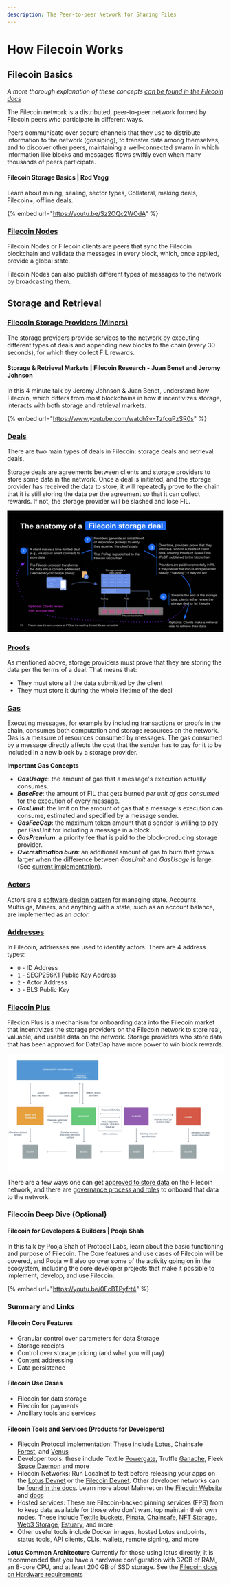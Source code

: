 ```yaml
---
description: The Peer-to-peer Network for Sharing Files
---
```


# How Filecoin Works

## Filecoin Basics <a href="#filecoin-basics" id="filecoin-basics"></a>

_A more thorough explanation of these concepts [can be found in the Filecoin docs](https://docs.filecoin.io/about-filecoin/how-filecoin-works/#the-network)_

The Filecoin network is a distributed, peer-to-peer network formed by Filecoin peers who participate in different ways.

Peers communicate over secure channels that they use to distribute information to the network (gossiping), to transfer data among themselves, and to discover other peers, maintaining a well-connected swarm in which information like blocks and messages flows swiftly even when many thousands of peers participate.

#### Filecoin Storage Basics | Rod Vagg

Learn about mining, sealing, sector types, Collateral, making deals, Filecoin+, offline deals.

{% embed url="https://youtu.be/Sz2OQc2WOdA" %}

### [Filecoin Nodes](https://docs.filecoin.io/about-filecoin/how-filecoin-works/#filecoin-nodes)

Filecoin Nodes or Filecoin clients are peers that sync the Filecoin blockchain and validate the messages in every block, which, once applied, provide a global state.

Filecoin Nodes can also publish different types of messages to the network by broadcasting them.

## Storage and Retrieval

### [Filecoin Storage Providers (Miners)](https://docs.filecoin.io/about-filecoin/how-filecoin-works/#filecoin-storage-providers)

The storage providers provide services to the network by executing different types of deals and appending new blocks to the chain (every 30 seconds), for which they collect FIL rewards.


#### Storage & Retrieval Markets | Filecoin Research - Juan Benet and Jeromy Johnson

In this 4 minute talk by Jeromy Johnson & Juan Benet, understand how Filecoin, which differs from most blockchains in how it incentivizes storage, interacts with both storage and retrieval markets.

{% embed url="https://www.youtube.com/watch?v=TzfcqPzSR0s" %}


### [Deals]((https://docs.filecoin.io/about-filecoin/how-filecoin-works/#deals))

There are two main types of deals in Filecoin: storage deals and retrieval deals.

Storage deals are agreements between clients and storage providers to store some data in the network. Once a deal is initiated, and the storage provider has received the data to store, it will repeatedly prove to the chain that it is still storing the data per the agreement so that it can collect rewards. If not, the storage provider will be slashed and lose FIL.

![Anatomy of a Filecoin Deal](<../../.gitbook/assets/filecoin-deal.png>)


### [Proofs](https://docs.filecoin.io/about-filecoin/how-filecoin-works/#proofs)

As mentioned above, storage providers must prove that they are storing the data per the terms of a deal. That means that:

- They must store all the data submitted by the client
- They must store it during the whole lifetime of the deal


### [Gas](https://docs.filecoin.io/about-filecoin/how-filecoin-works/#gas-fees)

Executing messages, for example by including transactions or proofs in the chain, consumes both computation and storage resources on the network. Gas is a measure of resources consumed by messages. The gas consumed by a message directly affects the cost that the sender has to pay for it to be included in a new block by a storage provider.

**Important Gas Concepts**

* **_GasUsage_**: the amount of gas that a message's execution actually consumes.
* **_BaseFee_**: the amount of FIL that gets burned _per unit of gas consumed_ for the execution of every message.
* **_GasLimit_**: the limit on the amount of gas that a message's execution can consume, estimated and specified by a message sender.
* **_GasFeeCap_**: the maximum token amount that a sender is willing to pay per GasUnit for including a message in a block.
* **_GasPremium_**: a priority fee that is paid to the block-producing storage provider.
* **_Overestimation burn_**: an additional amount of gas to burn that grows larger when the difference between _GasLimit_ and _GasUsage_ is large. (See [current implementation](https://github.com/filecoin-project/lotus/blob/v0.10.0/chain/vm/burn.go#L38)).

### [Actors](https://docs.filecoin.io/about-filecoin/how-filecoin-works/#actors)
Actors are a [software design pattern](https://en.wikipedia.org/wiki/Actor_model) for managing state. Accounts, Multisigs, Miners, and anything with a state, such as an account balance, are implemented as an _actor_.

### [Addresses](https://docs.filecoin.io/about-filecoin/how-filecoin-works/#addresses)
In Filecoin, addresses are used to identify actors. There are 4 address types:

* `0` - ID Address
* `1` - SECP256K1 Public Key Address
* `2` - Actor Address
* `3` - BLS Public Key

### [Filecoin Plus](https://plus.fil.org/)
Filecion Plus is a mechanism for onboarding data into the Filecoin market that incentivizes the storage providers on the Filecoin network to store real, valuable, and usable data on the network. Storage providers who store data that has been approved for DataCap have more power to win block rewards.

![Filcoin Plus Governance](<../../.gitbook/assets/fil-notary-governance.png>)

There are a few ways one can get [approved to store data](https://plus.fil.org/landing) on the Filecoin network, and there are [governance process and roles](https://github.com/filecoin-project/notary-governance) to onboard that data to the network.

### Filecoin Deep Dive (Optional)

#### Filecoin for Developers & Builders | Pooja Shah

In this talk by Pooja Shah of Protocol Labs, learn about the basic functioning and purpose of Filecoin. The Core features and use cases of Filecoin will be covered, and Pooja will also go over some of the activity going on in the ecosystem, including the core developer projects that make it possible to implement, develop, and use Filecoin.

{% embed url="https://youtu.be/0EcBTPyfrt4" %}

### Summary and Links

#### Filecoin Core Features
* Granular control over parameters for data Storage
* Storage receipts
* Control over storage pricing (and what you will pay)
* Content addressing
* Data persistence

#### Filecoin Use Cases
* Filecoin for data storage
* Filecoin for payments
* Ancillary tools and services

#### Filecoin Tools and Services (Products for Developers)
* Filecoin Protocol implementation: These include [Lotus](https://github.com/filecoin-project/lotus), Chainsafe [Forest](https://docs.google.com/document/d/1YkMvSxKtKVLnuaWVLRjxHFkqNrmZy24eYb6sa5EaIAo/edit?usp=sharing), and [Venus](https://github.com/filecoin-project/venus)
* Developer tools: these include Textile [Powergate](https://docs.textile.io/powergate/), Truffle [Ganache](https://trufflesuite.com/docs/filecoin/ganache/overview.html), Fleek [Space Daemon](https://docs.fleek.co/space-daemon/overview/) and more
* Filecoin Networks: Run Localnet to test before releasing your apps on the [Lotus Devnet](https://github.com/textileio/lotus-devnet) or the [Filecoin Devnet](https://docs.filecoin.io/build/local-devnet/). Other developer networks can be [found in the docs](https://docs.filecoin.io/networks/). Learn more about Mainnet on the [Filecoin Website](https://filecoin.io/build/#tools-and-more) and [docs](https://docs.filecoin.io/get-started/)
* Hosted services: These are Filecoin-backed pinning services (FPS) from to keep data available for those who don't want top maintain their own nodes. These include [Textile buckets](https://docs.textile.io/buckets/), [Pinata](https://www.pinata.cloud/), [Chainsafe](https://files.chainsafe.io/), [NFT Storage](https://nft.storage/), [Web3 Storage](https://web3.storage/), [Estuary](https://estuary.tech/), and more
* Other useful tools include Docker images, hosted Lotus endpoints, status tools, API clients, CLIs, wallets, remote signing, and more

**Lotus Common Architecture** Currently for those using lotus directly, it is recommended that you have a hardware configuration with 32GB of RAM, an 8-core CPU, and at least 200 GB of SSD storage. See the [Filecoin docs on Hardware requirements](https://docs.filecoin.io/storage-provider/hardware-requirements/)

<!-- ## Getting Started with a Filecoin Node
Add Tutorial here -->
